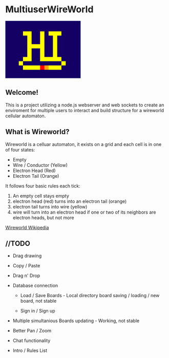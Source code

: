 # MultiuserWireWorld
![Hello Gif](Hello.gif)

## Welcome!
This is a project utilizing a node.js webserver and web sockets to create an enviroment for multiple users to interact and build structure for a wireworld cellular automaton. 

## What is Wireworld? 
Wireworld is a celluar automaton, it exists on a grid and each cell is in one of four states:
* Empty
* Wire / Conductor (Yellow) 
* Electron Head (Red)
* Electron Tail (Orange)


It follows four basic rules each tick:

1. An empty cell stays empty
2. electron head (red) turns into an electron tail (orange)
3. electron tail turns into wire (yellow)
4. wire will turn into an electron head if one or two of its neighbors are electron heads, but not more



[Wireworld Wikipedia](https://en.wikipedia.org/wiki/Wireworld)

## //TODO

* Drag drawing

* Copy / Paste

* Drag n' Drop

* Database connection

  * Load / Save Boards                     - Local directory board saving / loading / new board, not stable
  
  * Sign in / Sign up
 
* Multiple simultanious Boards updating    - Working, not stable

* Better Pan / Zoom 

* Chat functionality

* Intro / Rules List
